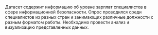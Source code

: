 Датасет содержит информацию об уровне зарплат специалистов в сфере информационной безопасности. Опрос проводился среди специалистов из разных стран и занимающих различные должности с разным форматом работы. 
Необходимо провести анализ и визуализацию представленных данных.
